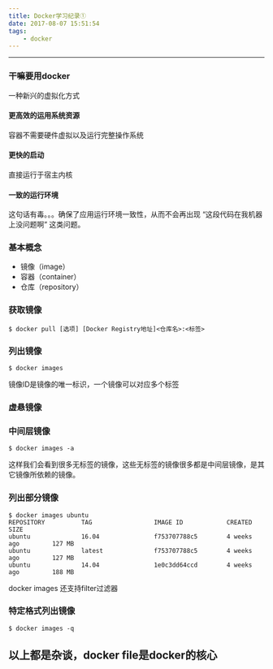 ```yaml
---
title: Docker学习纪录①
date: 2017-08-07 15:51:54
tags:
    - docker
---
```

***

### 干嘛要用docker

一种新兴的虚拟化方式

#### 更高效的运用系统资源

容器不需要硬件虚拟以及运行完整操作系统
<!--more-->
#### 更快的启动

直接运行于宿主内核

#### 一致的运行环境

这句话有毒。。。确保了应用运行环境一致性，从而不会再出现 “这段代码在我机器上没问题啊” 这类问题。

### 基本概念

- 镜像（image）
- 容器（container）
- 仓库（repository）

### 获取镜像

```shell
$ docker pull [选项] [Docker Registry地址]<仓库名>:<标签>
```

### 列出镜像

```shell
$ docker images
```

镜像ID是镜像的唯一标识，一个镜像可以对应多个标签

### 虚悬镜像

### 中间层镜像

```shell
$ docker images -a
```

这样我们会看到很多无标签的镜像，这些无标签的镜像很多都是中间层镜像，是其它镜像所依赖的镜像。

### 列出部分镜像

```shell
$ docker images ubuntu
REPOSITORY          TAG                 IMAGE ID            CREATED             SIZE
ubuntu              16.04               f753707788c5        4 weeks ago         127 MB
ubuntu              latest              f753707788c5        4 weeks ago         127 MB
ubuntu              14.04               1e0c3dd64ccd        4 weeks ago         188 MB
```

docker images 还支持filter过滤器

### 特定格式列出镜像

```shell
$ docker images -q
```

## 以上都是杂谈，docker file是docker的核心





